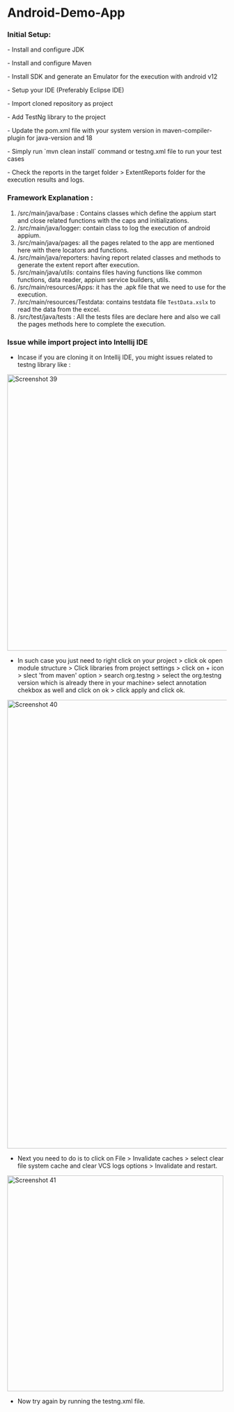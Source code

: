 # Android-Demo-App

<h3> Initial Setup: </h3>

<p> - Install and configure JDK </p>
<p> - Install and configure Maven </p>
<p> - Install SDK and generate an Emulator for the execution with android v12 </p>
<p> - Setup your IDE (Preferably Eclipse IDE) </p>
<p> - Import cloned repository as project </p>
<p> - Add TestNg library to the project </p>
<p> - Update the pom.xml file with your system version in maven-compiler-plugin for  <source>java-version</source> and <target>18</target>
<p> - Simply run `mvn clean install` command or testng.xml file to run your test cases </p>
<p> - Check the reports in the target folder > ExtentReports<ExecutionTime> folder for the execution results and logs.


<h3> Framework Explanation :</h3>

1. /src/main/java/base : Contains classes which define the appium start and close related functions with the caps and
   initializations.
2. /src/main/java/logger: contain class to log the execution of android appium.
3. /src/main/java/pages: all the pages related to the app are mentioned here with there locators and functions.
4. /src/main/java/reporters: having report related classes and methods to generate the extent report after execution.
5. /src/main/java/utils: contains files having functions like common functions, data reader, appium service builders,
   utils.
5. /src/main/resources/Apps: it has the .apk file that we need to use for the execution.
6. /src/main/resources/Testdata: contains testdata file `TestData.xslx` to read the data from the excel.
7. /src/test/java/tests : All the tests files are declare here and also we call the pages methods here to complete the
   execution. 

<h3> Issue while import project into Intellij IDE </h3>
   
* Incase if you are cloning it on Intellij IDE, you might issues related to testng library like :
   
<img width="635" alt="Screenshot 39" src="https://user-images.githubusercontent.com/6880146/222898387-7842cac7-d3a2-47b6-858e-477e50b2cd8c.png">

* In such case you just need to right click on your project > click ok open module structure > Click libraries from project settings > click on + icon > slect 'from maven' option >  search org.testng > select the org.testng version which is already there in your machine> select annotation chekbox as well and click on ok > click apply and click ok.
   
<img width="1031" alt="Screenshot 40" src="https://user-images.githubusercontent.com/6880146/222898603-42078b86-eccb-470d-be0c-c94ae072a5ec.png">


* Next you need to do is to click on File > Invalidate caches > select clear file system cache and clear VCS logs options > Invalidate and restart.
   
<img width="496" alt="Screenshot 41" src="https://user-images.githubusercontent.com/6880146/222898614-10274f1d-eafb-45b0-9bb5-d141e8af6114.png">

* Now try again by running the testng.xml file.
 
